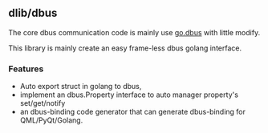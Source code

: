 dlib/dbus
-------

The core dbus communication code is mainly use [go.dbus](http://github.com/guelfey/go.dbus) with little modify.

This library is mainly create an easy frame-less dbus golang interface.

### Features
* Auto export struct in golang to dbus,
* implement an dbus.Property interface to auto manager property's set/get/notify
* an dbus-binding code generator that can generate dbus-binding for QML/PyQt/Golang.
